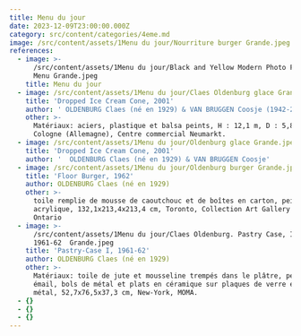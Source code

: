 ```yaml
---
title: Menu du jour
date: 2023-12-09T23:00:00.000Z
category: src/content/categories/4eme.md
image: /src/content/assets/1Menu du jour/Nourriture burger Grande.jpeg
references:
  - image: >-
      /src/content/assets/1Menu du jour/Black and Yellow Modern Photo Fast Food
      Menu Grande.jpeg
    title: Menu du jour
  - image: /src/content/assets/1Menu du jour/Claes Oldenburg glace Grande.jpeg
    title: 'Dropped Ice Cream Cone, 2001'
    author: ' OLDENBURG Claes (né en 1929) & VAN BRUGGEN Coosje (1942-2009)'
    other: >-
      Matériaux: aciers, plastique et balsa peints, H : 12,1 m, D : 5,8 m,
      Cologne (Allemagne), Centre commercial Neumarkt.
  - image: /src/content/assets/1Menu du jour/Oldenburg glace Grande.jpeg
    title: 'Dropped Ice Cream Cone, 2001'
    author: '  OLDENBURG Claes (né en 1929) & VAN BRUGGEN Coosje'
  - image: /src/content/assets/1Menu du jour/Oldenburg burger Grande.jpeg
    title: 'Floor Burger, 1962'
    author: OLDENBURG Claes (né en 1929)
    other: >-
      toile remplie de mousse de caoutchouc et de boîtes en carton, peinture
      acrylique, 132,1x213,4x213,4 cm, Toronto, Collection Art Gallery of
      Ontario
  - image: >-
      /src/content/assets/1Menu du jour/Claes Oldenburg. Pastry Case, I.
      1961-62  Grande.jpeg
    title: 'Pastry-Case I, 1961-62'
    author: OLDENBURG Claes (né en 1929)
    other: >-
      Matériaux: toile de jute et mousseline trempés dans le plâtre, peinture
      émail, bols de métal et plats en céramique sur plaques de verre et de
      métal, 52,7x76,5x37,3 cm, New-York, MOMA.
  - {}
  - {}
  - {}
---
```


